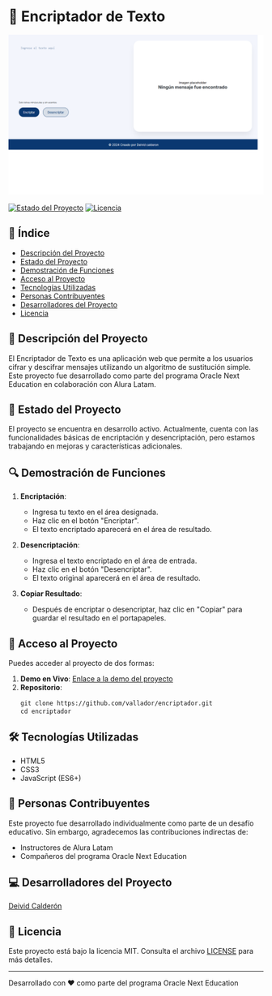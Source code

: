 # 🔐 Encriptador de Texto

![Portada del Proyecto](https://github.com/vallador/Encriptador/blob/5e445bb299ae26b0852b5a4647fd087ed2337ecc/images/preview.png)

[![Estado del Proyecto](https://img.shields.io/badge/Estado-En%20Desarrollo-yellow)](https://github.com/tuusuario/encriptador)
[![Licencia](https://img.shields.io/badge/Licencia-MIT-blue.svg)](https://opensource.org/licenses/MIT)

## 📑 Índice

- [Descripción del Proyecto](#descripción-del-proyecto)
- [Estado del Proyecto](#estado-del-proyecto)
- [Demostración de Funciones](#demostración-de-funciones)
- [Acceso al Proyecto](#acceso-al-proyecto)
- [Tecnologías Utilizadas](#tecnologías-utilizadas)
- [Personas Contribuyentes](#personas-contribuyentes)
- [Desarrolladores del Proyecto](#desarrolladores-del-proyecto)
- [Licencia](#licencia)

## 📝 Descripción del Proyecto

El Encriptador de Texto es una aplicación web que permite a los usuarios cifrar y descifrar mensajes utilizando un algoritmo de sustitución simple. Este proyecto fue desarrollado como parte del programa Oracle Next Education en colaboración con Alura Latam.

## 🚦 Estado del Proyecto

El proyecto se encuentra en desarrollo activo. Actualmente, cuenta con las funcionalidades básicas de encriptación y desencriptación, pero estamos trabajando en mejoras y características adicionales.

## 🔍 Demostración de Funciones

1. **Encriptación**: 
   - Ingresa tu texto en el área designada.
   - Haz clic en el botón "Encriptar".
   - El texto encriptado aparecerá en el área de resultado.

2. **Desencriptación**:
   - Ingresa el texto encriptado en el área de entrada.
   - Haz clic en el botón "Desencriptar".
   - El texto original aparecerá en el área de resultado.

3. **Copiar Resultado**:
   - Después de encriptar o desencriptar, haz clic en "Copiar" para guardar el resultado en el portapapeles.

## 🔗 Acceso al Proyecto

Puedes acceder al proyecto de dos formas:

1. **Demo en Vivo**: [Enlace a la demo del proyecto](https://vallador.github.io/encriptador)
2. **Repositorio**: 
   ```
   git clone https://github.com/vallador/encriptador.git
   cd encriptador
   ```

## 🛠 Tecnologías Utilizadas

- HTML5
- CSS3
- JavaScript (ES6+)

## 👥 Personas Contribuyentes

Este proyecto fue desarrollado individualmente como parte de un desafío educativo. Sin embargo, agradecemos las contribuciones indirectas de:

- Instructores de Alura Latam
- Compañeros del programa Oracle Next Education

## 💻 Desarrolladores del Proyecto

[Deivid Calderón](https://github.com/vallador)

## 📄 Licencia

Este proyecto está bajo la licencia MIT. Consulta el archivo [LICENSE](LICENSE) para más detalles.

---

Desarrollado con ❤️ como parte del programa Oracle Next Education
